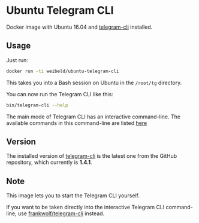 # Ubuntu Telegram CLI

Docker image with Ubuntu 16.04 and [telegram-cli](https://github.com/vysheng/tg) installed.

## Usage

Just run:

~~~bash
docker run -ti weibeld/ubuntu-telegram-cli
~~~

This takes you into a Bash session on Ubuntu in the `/root/tg` directory.

You can now run the Telegram CLI like this:

~~~bash
bin/telegram-cli --help
~~~

The main mode of Telegram CLI has an interactive command-line. The available commands in this command-line are listed [here](https://github.com/vysheng/tg#supported-commands)

## Version

The installed version of [telegram-cli](https://github.com/vysheng/tg) is the latest one from the GitHub repository, which currently is **1.4.1**.

## Note

This image lets you to start the Telegram CLI yourself.

If you want to be taken directly into the interactive Telegram CLI command-line, use [frankwolf/telegram-cli](https://hub.docker.com/r/frankwolf/telegram-cli/) instead.
